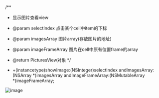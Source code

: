 /**
 * 显示图片查看view

 * @param selectIndex 点击某个cell中item的下标
 * @param imagesArray 图片array(存放图片的地址)
 * @param imageFrameArray 图片在cell中原有位置frame的array
 * @return PicturesView对象
 */
* +(instancetype)showImage:(NSInteger)selectIndex andImagesArray:(NSArray *)imagesArray andImageFrameArray:(NSMutableArray *)imageFrameArray;

![image](https://github.com/lsf0322/LookImages/LookImages/images/01.jpg)

